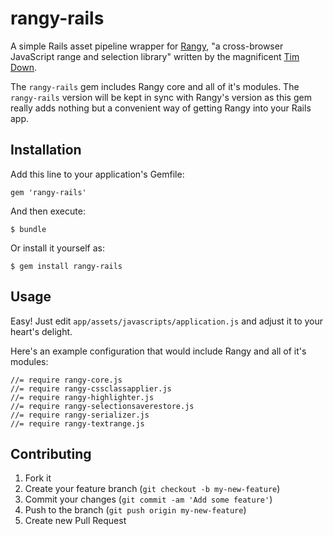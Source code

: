 # rangy-rails

A simple Rails asset pipeline wrapper
for [Rangy](https://code.google.com/p/rangy/), "a cross-browser JavaScript range and
selection library" written by the magnificent [Tim Down](http://www.timdown.co.uk/).

The `rangy-rails` gem includes Rangy core and all of it's modules.  The `rangy-rails` version
will be kept in sync with Rangy's version as this gem really adds nothing but a convenient
way of getting Rangy into your Rails app.

## Installation

Add this line to your application's Gemfile:

    gem 'rangy-rails'

And then execute:

    $ bundle

Or install it yourself as:

    $ gem install rangy-rails

## Usage

Easy! Just edit `app/assets/javascripts/application.js` and adjust it to your heart's delight.

Here's an example configuration that would include Rangy and all of it's modules:

    //= require rangy-core.js
    //= require rangy-cssclassapplier.js
    //= require rangy-highlighter.js
    //= require rangy-selectionsaverestore.js
    //= require rangy-serializer.js
    //= require rangy-textrange.js

## Contributing

1. Fork it
2. Create your feature branch (`git checkout -b my-new-feature`)
3. Commit your changes (`git commit -am 'Add some feature'`)
4. Push to the branch (`git push origin my-new-feature`)
5. Create new Pull Request